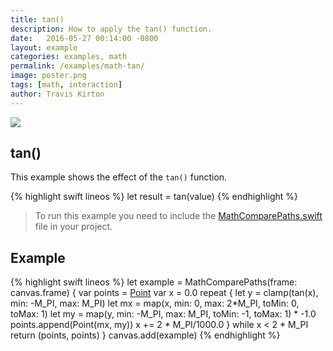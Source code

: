 ```yaml
---
title: tan()
description: How to apply the tan() function.
date:   2016-05-27 00:14:00 -0800
layout: example
categories: examples, math
permalink: /examples/math-tan/
image: poster.png
tags: [math, interaction]
author: Travis Kirton
---
```

![](tan.png)

## tan()
This example shows the effect of the `tan()` function.

{% highlight swift lineos %}
let result = tan(value)
{% endhighlight %}

> To run this example you need to include the [MathComparePaths.swift](https://gist.github.com/C4Framework/0705e9ad451fa2b655075ad72432ca46) file in your project.

## Example
{% highlight swift lineos %}
let example = MathComparePaths(frame: canvas.frame) {
    var points = [Point]()
    var x = 0.0
    repeat {
        let y = clamp(tan(x), min: -M_PI, max: M_PI)
        let mx = map(x, min: 0, max: 2*M_PI, toMin: 0, toMax: 1)
        let my = map(y, min: -M_PI, max: M_PI, toMin: -1, toMax: 1) * -1.0
        points.append(Point(mx, my))
        x += 2 * M_PI/1000.0
    } while x < 2 * M_PI
    return (points, points)
}
canvas.add(example)
{% endhighlight %}
